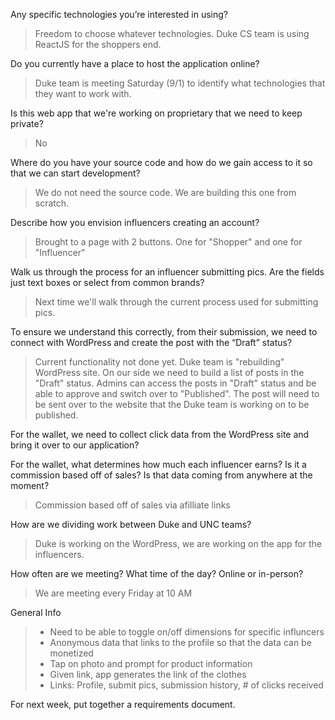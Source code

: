 Any specific technologies you’re interested in using?
> Freedom to choose whatever technologies. Duke CS team is using ReactJS for the shoppers end.

Do you currently have a place to host the application online?
> Duke team is meeting Saturday (9/1) to identify what technologies that they want to work with.

Is this web app that we're working on proprietary that we need to keep private?
> No

Where do you have your source code and how do we gain access to it so that we can start development?
> We do not need the source code. We are building this one from scratch.

Describe how you envision influencers creating an account?
> Brought to a page with 2 buttons. One for "Shopper" and one for "Influencer"

Walk us through the process for an influencer submitting pics. Are the fields just text boxes or select from common brands?
> Next time we'll walk through the current process used for submitting pics.

To ensure we understand this correctly, from their submission, we need to connect with WordPress and create the post with the “Draft” status?
> Current functionality not done yet. Duke team is "rebuilding" WordPress site. On our side we need to build a list of posts in the "Draft" status. Admins can access the posts in "Draft" status and be able to approve and switch over to "Published". The post will need to be sent over to the website that the Duke team is working on to be published.

For the wallet, we need to collect click data from the WordPress site and bring it over to our application?

For the wallet, what determines how much each influencer earns? Is it a commission based off of sales? Is that data coming from anywhere at the moment?
> Commission based off of sales via afilliate links

How are we dividing work between Duke and UNC teams?
> Duke is working on the WordPress, we are working on the app for the influencers. 

How often are we meeting? What time of the day? Online or in-person?
> We are meeting every Friday at 10 AM

General Info
> * Need to be able to toggle on/off dimensions for specific influncers
> * Anonymous data that links to the profile so that the data can be monetized
> * Tap on photo and prompt for product information
> * Given link, app generates the link of the clothes
> * Links: Profile, submit pics, submission history, # of clicks received

For next week, put together a requirements document.
